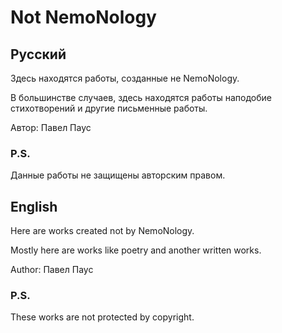 # Not NemoNology #


## Русский ##

Здесь находятся работы, созданные не NemoNology.

В большинстве случаев, здесь находятся работы наподобие стихотворений и другие письменные работы.

Автор: Павел Паус

### P.S. ###

Данные работы не защищены авторским правом. 


## English ##

Here are works created not by NemoNology. 

Mostly here are works like poetry and another written works.

Author: Павел Паус

### P.S. ###

These works are not protected by copyright.
